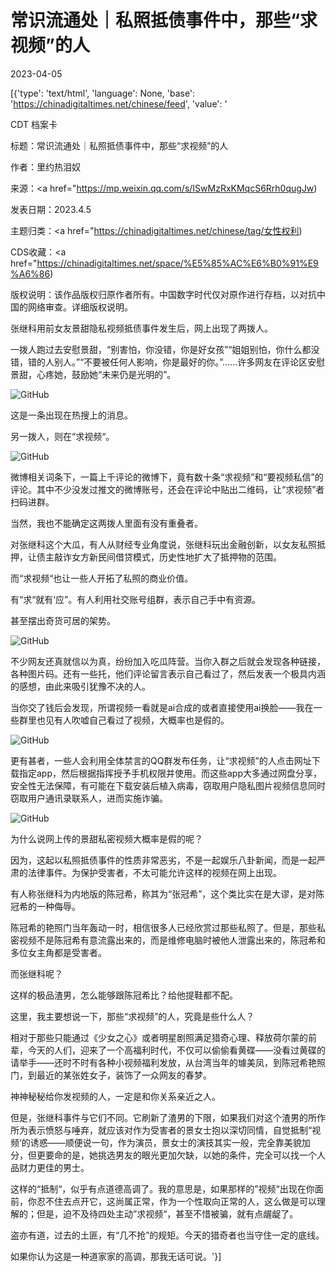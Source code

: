 # 常识流通处｜私照抵债事件中，那些“求视频”的人

2023-04-05

[{'type': 'text/html', 'language': None, 'base': 'https://chinadigitaltimes.net/chinese/feed', 'value': '

CDT 档案卡

标题：常识流通处｜私照抵债事件中，那些“求视频”的人

作者：里约热泪奴

来源：<a href="https://mp.weixin.qq.com/s/ISwMzRxKMqcS6Rrh0qugJw)

发表日期：2023.4.5

主题归类：<a href="https://chinadigitaltimes.net/chinese/tag/女性权利)

CDS收藏：<a href="https://chinadigitaltimes.net/space/%E5%85%AC%E6%B0%91%E9%A6%86)

版权说明：该作品版权归原作者所有。中国数字时代仅对原作进行存档，以对抗中国的网络审查。详细版权说明。





张继科用前女友景甜隐私视频抵债事件发生后，网上出现了两拨人。

一拨人跑过去安慰景甜，“别害怕，你没错，你是好女孩”“姐姐别怕，你什么都没错，错的人别人。”“不要被任何人影响，你是最好的你。”……许多网友在评论区安慰景甜，心疼她，鼓励她“未来仍是光明的”。

![GitHub](https://mmbiz.qpic.cn/mmbiz_jpg/TKrTTj6vglyrqcLVUYPrk54tGtHkIpkveLiaXFm8zplGfiaNHiaPgAYT10TjUmypjGOu9mK6LR3YmWfmOVAjFeziaA/640?wx_fmt=jpeg\\&amp;amp;wxfrom=5\\&amp;amp;wx_lazy=1\\&amp;amp;wx_co=1)

这是一条出现在热搜上的消息。

另一拨人，则在“求视频“。

![GitHub](https://mmbiz.qpic.cn/mmbiz_jpg/TKrTTj6vglyrqcLVUYPrk54tGtHkIpkvoMp4fUKeBYHEAQ516CKx9BibMVJnfCicJYpHDyibHTSiaU7Uy4CX1iaDQfA/640?wx_fmt=jpeg\\&amp;amp;wxfrom=5\\&amp;amp;wx_lazy=1\\&amp;amp;wx_co=1)

微博相关词条下，一篇上千评论的微博下，竟有数十条“求视频”和“要视频私信”的评论。其中不少没发过推文的微博账号，还会在评论中贴出二维码，让“求视频”者扫码进群。

当然，我也不能确定这两拨人里面有没有重叠者。

对张继科这个大瓜，有人从财经专业角度说，张继科玩出金融创新，以女友私照抵押，让债主敲诈女方新民间借贷模式，历史性地扩大了抵押物的范围。

而“求视频“也让一些人开拓了私照的商业价值。

有“求“就有‘应”。有人利用社交账号组群，表示自己手中有资源。

甚至摆出奇货可居的架势。

![GitHub](https://mmbiz.qpic.cn/mmbiz_jpg/TKrTTj6vglyrqcLVUYPrk54tGtHkIpkvMXiaDh9iaunMiaD9pFo1OnBPO9dYOcJ5KUq9woeYcbiaKzneURPXsqFpmA/640?wx_fmt=jpeg&amp;amp;wxfrom=5&amp;amp;wx_lazy=1&amp;amp;wx_co=1)

不少网友还真就信以为真，纷纷加入吃瓜阵营。当你入群之后就会发现各种链接，各种图片码。还有一些托，他们评论留言表示自己看过了，然后发表一个极具内涵的感想，由此来吸引犹豫不决的人。

当你交了钱后会发现，所谓视频一看就是ai合成的或者直接使用ai换脸——我在一些群里也见有人吹嘘自己看过了视频，大概率也是假的。

![GitHub](https://mmbiz.qpic.cn/mmbiz_jpg/TKrTTj6vglyrqcLVUYPrk54tGtHkIpkvWwQLRpU2g0Tz94LEV2F6GFM0jaLqvVtmHmkOB0UkwqtXTt4l9xD3dQ/640?wx_fmt=jpeg&amp;amp;wxfrom=5&amp;amp;wx_lazy=1&amp;amp;wx_co=1)

更有甚者，一些人会利用全体禁言的QQ群发布任务，让“求视频”的人点击网址下载指定app，然后根据指挥授予手机权限并使用。而这些app大多通过网盘分享，安全性无法保障，有可能在下载安装后植入病毒，窃取用户隐私图片视频信息同时窃取用户通讯录联系人，进而实施诈骗。

![GitHub](https://mmbiz.qpic.cn/mmbiz_jpg/TKrTTj6vglyrqcLVUYPrk54tGtHkIpkvaDHBMCiciafWS3C7diaZ4czhDymg1X9dItje8SoFUgxicdlkvXia6Bpj47g/640?wx_fmt=jpeg&amp;amp;wxfrom=5&amp;amp;wx_lazy=1&amp;amp;wx_co=1)

为什么说网上传的景甜私密视频大概率是假的呢？

因为，这起以私照抵债事件的性质非常恶劣，不是一起娱乐八卦新闻，而是一起严肃的法律事件。为保护受害者，不太可能允许这样的视频在网上出现。

有人称张继科为内地版的陈冠希，称其为“张冠希”，这个类比实在是大谬，是对陈冠希的一种侮辱。

陈冠希的艳照门当年轰动一时，相信很多人已经欣赏过那些私照了。但是，那些私密视频不是陈冠希有意流露出来的，而是维修电脑时被他人泄露出来的，陈冠希和多位女主角都是受害者。

而张继科呢？

这样的极品渣男，怎么能够跟陈冠希比？给他提鞋都不配。

这里，我主要想说一下，那些“求视频”的人，究竟是些什么人？

相对于那些只能通过《少女之心》或者明星剧照满足猎奇心理、释放荷尔蒙的前辈，今天的人们，迎来了一个高福利时代，不仅可以偷偷看黄碟——没看过黄碟的请举手——还时不时有各种小视频福利发放，从台湾当年的璩美凤，到陈冠希艳照门，到最近的某张姓女子，装饰了一众网友的春梦。

神神秘秘给你发视频的人，一定是和你关系亲近之人。

但是，张继科事件与它们不同。它刷新了渣男的下限，如果我们对这个渣男的所作所为表示愤怒与唾弃，就应该对作为受害者的景女士抱以深切同情，自觉抵制“视频‘的诱惑——顺便说一句，作为演员，景女士的演技其实一般，完全靠美貌加分，但更要命的是，她挑选男友的眼光更加欠缺，以她的条件，完全可以找一个人品财力更佳的男士。

这样的“抵制“，似乎有点道德高调了。我的意思是，如果那样的”视频“出现在你面前，你忍不住去点开它，这尚属正常，作为一个性取向正常的人，这么做是可以理解的；但是，迫不及待四处主动”求视频“，甚至不惜被骗，就有点龌龊了。

盗亦有道，过去的土匪，有“几不抢”的规矩。今天的猎奇者也当守住一定的底线。

如果你认为这是一种道家家的高调，那我无话可说。'}]